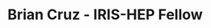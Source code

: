 ---
permalink: /fellows/BrianCruz.html
layout: fellow
pagetype: fellow
active: false
title: Brian Cruz - IRIS-HEP Fellow
fellow-name: Brian Cruz
project_title: Translating analyses into prototype analysis systems
focus-area:
dates:
  start: 2021-01-11
  end: 2021-06-11
photo: /assets/images/team/fellows-2021/Brian-Cruz.jpg
institution: University of Puerto Rico at Mayaguez
website: https://github.com/936-BCruz/Translating-Analyses-Into-Prototype-Analysis-Systems
e-mail: brian.cruz2@upr.edu
mentors:
- Jim Pivarski (Princeton University)
project_goal: >
  Translate the Higgs boson decay into four leptons CMS open data physics analysis
  example into a prototype analysis system using Coffea and Awkward-array. This prototype
  will be benchmarked and compared to the original approach to see if it has a reduced
  time-to-insight, greater functionality, and reusability.
proposal: /assets/pdf/fellows-2021/Brian Cruz_proposal.pdf
presentations:
- title: Translating analyses into prototype analysis systems
  date: 2021-06-02
  url: https://indico.cern.ch/event/1040812/contributions/4371848/attachments/2256283/3828595/Brian_Cruz%2C%20Translating%20Analyses%20Into%20Prototype%20Analysis%20Systems.pdf
  meeting: IRIS-HEP Topical Meetings
  meetingurl: https://indico.cern.ch/event/1040812/
  recordingurl: https://www.youtube.com/watch?v=G49KILQUXjs
  focus-area: as
github-username: 936-BCruz

linkedin-profile: https://www.linkedin.com/in/brian-cruz-physics
---